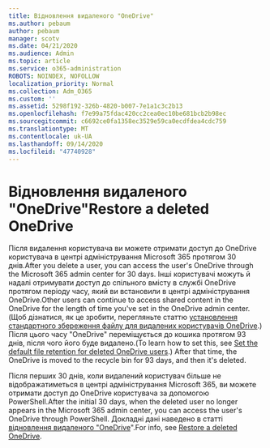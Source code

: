 ```yaml
---
title: Відновлення видаленого "OneDrive"
ms.author: pebaum
author: pebaum
manager: scotv
ms.date: 04/21/2020
ms.audience: Admin
ms.topic: article
ms.service: o365-administration
ROBOTS: NOINDEX, NOFOLLOW
localization_priority: Normal
ms.collection: Adm_O365
ms.custom: ''
ms.assetid: 5298f192-326b-4820-b007-7e1a1c3c2b13
ms.openlocfilehash: f7e99a75fdac420cc2cea0ec10be681bcb2b98ec
ms.sourcegitcommit: c6692ce0fa1358ec3529e59ca0ecdfdea4cdc759
ms.translationtype: MT
ms.contentlocale: uk-UA
ms.lasthandoff: 09/14/2020
ms.locfileid: "47740928"
---
```

# <a name="restore-a-deleted-onedrive"></a><span data-ttu-id="00823-102">Відновлення видаленого "OneDrive"</span><span class="sxs-lookup"><span data-stu-id="00823-102">Restore a deleted OneDrive</span></span>

<span data-ttu-id="00823-103">Після видалення користувача ви можете отримати доступ до OneDrive користувача в центрі адміністрування Microsoft 365 протягом 30 днів.</span><span class="sxs-lookup"><span data-stu-id="00823-103">After you delete a user, you can access the user's OneDrive through the Microsoft 365 admin center for 30 days.</span></span> <span data-ttu-id="00823-104">Інші користувачі можуть й надалі отримувати доступ до спільного вмісту в службі OneDrive протягом періоду часу, який ви встановили в центрі адміністрування OneDrive.</span><span class="sxs-lookup"><span data-stu-id="00823-104">Other users can continue to access shared content in the OneDrive for the length of time you've set in the OneDrive admin center.</span></span> <span data-ttu-id="00823-105">(Щоб дізнатися, як це зробити, перегляньте статтю [установлення стандартного збереження файлу для видалених користувачів OneDrive](https://go.microsoft.com/fwlink/?linkid=874267).) Після цього часу "OneDrive" переміщується до кошика протягом 93 днів, після чого його буде видалено.</span><span class="sxs-lookup"><span data-stu-id="00823-105">(To learn how to set this, see [Set the default file retention for deleted OneDrive users](https://go.microsoft.com/fwlink/?linkid=874267).) After that time, the OneDrive is moved to the recycle bin for 93 days, and then it's deleted.</span></span>
  
<span data-ttu-id="00823-106">Після перших 30 днів, коли видалений користувач більше не відображатиметься в центрі адміністрування Microsoft 365, ви можете отримати доступ до OneDrive користувача за допомогою PowerShell.</span><span class="sxs-lookup"><span data-stu-id="00823-106">After the initial 30 days, when the deleted user no longer appears in the Microsoft 365 admin center, you can access the user's OneDrive through PowerShell.</span></span> <span data-ttu-id="00823-107">Докладні дані наведено в статті [відновлення видаленого "OneDrive](https://go.microsoft.com/fwlink/?linkid=874269)".</span><span class="sxs-lookup"><span data-stu-id="00823-107">For info, see [Restore a deleted OneDrive](https://go.microsoft.com/fwlink/?linkid=874269).</span></span>
  

